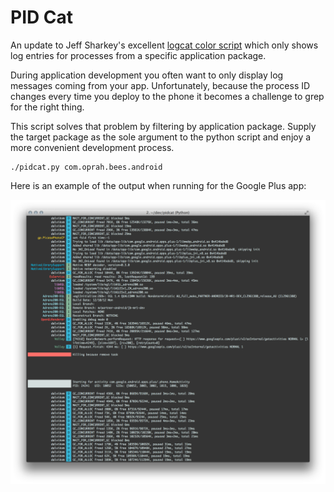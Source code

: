 PID Cat
=======

An update to Jeff Sharkey's excellent [logcat color script][1] which only shows
log entries for processes from a specific application package.

During application development you often want to only display log messages
coming from your app. Unfortunately, because the process ID changes every time
you deploy to the phone it becomes a challenge to grep for the right thing.

This script solves that problem by filtering by application package. Supply the
target package as the sole argument to the python script and enjoy a more
convenient development process.

    ./pidcat.py com.oprah.bees.android


Here is an example of the output when running for the Google Plus app:

![Example screen](screen.png)





 [1]: http://jsharkey.org/blog/2009/04/22/modifying-the-android-logcat-stream-for-full-color-debugging/
